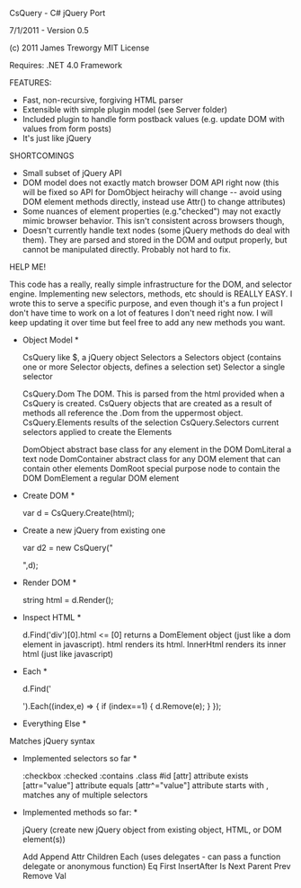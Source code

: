 CsQuery - C# jQuery Port

7/1/2011 - Version 0.5

(c) 2011 James Treworgy
MIT License

Requires: .NET 4.0 Framework


FEATURES:

* Fast, non-recursive, forgiving HTML parser
* Extensible with simple plugin model (see Server folder) 
* Included plugin to handle form postback values (e.g. update DOM with values from form posts)
* It's just like jQuery

SHORTCOMINGS

* Small subset of jQuery API
* DOM model does not exactly match browser DOM API right now (this will be fixed so API for DomObject heirachy will change -- avoid using 
  DOM element methods directly, instead use Attr() to change attributes)
* Some nuances of element properties (e.g."checked") may not exactly mimic browser behavior. This isn't consistent across browsers though,
* Doesn't currently handle text nodes (some jQuery methods do deal with them). They are parsed and stored in the DOM and output properly,
  but cannot be manipulated directly. Probably not hard to fix.

HELP ME!

This code has a really, really simple infrastructure for the DOM, and selector engine. 
Implementing new selectors, methods, etc should is REALLY EASY. I wrote this 
to serve a specific purpose, and even though it's a fun project I don't have time to work 
on a lot of features I don't need right now. I will keep updating it over time but feel 
free to add any new methods you want.


* Object Model *

    CsQuery               like $, a jQuery object
    Selectors             a Selectors object (contains one or more Selector objects, defines a selection set)
    Selector              a single selector

    CsQuery.Dom           The DOM. This is parsed from the html provided when a CsQuery is created. 
                          CsQuery objects that are created as a result of methods all reference the .Dom from the uppermost object.
    CsQuery.Elements      results of the selection
    CsQuery.Selectors     current selectors applied to create the Elements

    DomObject             abstract base class for any element in the DOM
    DomLiteral            a text node
    DomContainer          abstract class for any DOM element that can contain other elements
    DomRoot               special purpose node to contain the DOM
    DomElement            a regular DOM element

* Create DOM *

    var d = CsQuery.Create(html);

* Create a new jQuery from existing one

    var d2 = new CsQuery("<div>",d);

* Render DOM *

    string html = d.Render();

* Inspect HTML *

    d.Find('div')[0].html   <= [0] returns a DomElement object (just like a dom element in javascript). 
                               html renders its html. InnerHtml renders its inner html (just like javascript)

* Each *

    d.Find('<div>').Each((index,e) => {
        if (index==1) {
           d.Remove(e);
        }
    });

* Everything Else *

Matches jQuery syntax


* Implemented selectors so far *

    :checkbox
    :checked
    :contains
    .class
    #id
    [attr]            attribute exists
    [attr="value"]    attribute equals
    [attr^="value"]   attribute starts with
    ,                 matches any of multiple selectors


* Implemented methods so far: *

    jQuery (create new jQuery object from existing object, HTML, or DOM element(s))

    Add
    Append
    Attr
    Children
    Each (uses delegates - can pass a function delegate or anonymous function)
    Eq
    First
    InsertAfter
    Is
    Next
    Parent
    Prev
    Remove
    Val

